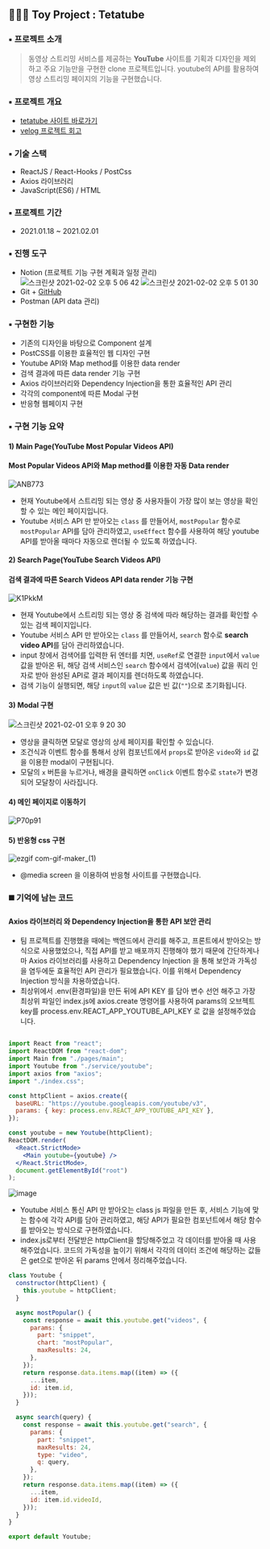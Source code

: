 ## 👩🏻‍💻 Toy Project : Tetatube 

### ▪️ 프로젝트 소개
> 동영상 스트리밍 서비스를 제공하는 **YouTube** 사이트를 기획과 디자인을 제외하고 주요 기능만을 구현한 clone 프로젝트입니다. youtube의 API를 활용하여 영상 스트리밍 페이지의 기능을 구현했습니다.

### ▪️ 프로젝트 개요
+ [tetatube 사이트 바로가기](https://ichbinmin2.github.io/tetatube/)
+ [velog 프로젝트 회고](https://velog.io/@ichbinmin2/Tetatube-Project)

### ▪️ 기술 스택
+ ReactJS / React-Hooks / PostCss
+ Axios 라이브러리 
+ JavaScript(ES6) / HTML

### ▪️ 프로젝트 기간
+ 2021.01.18 ~ 2021.02.01

### ▪️ 진행 도구
+ Notion (프로젝트 기능 구현 계획과 일정 관리) 
![스크린샷 2021-02-02 오후 5 06 42](https://user-images.githubusercontent.com/53133662/106570320-10121200-6579-11eb-90c7-7d79e4ba3885.png)
![스크린샷 2021-02-02 오후 5 01 30](https://user-images.githubusercontent.com/53133662/106569772-51ee8880-6578-11eb-9092-f17871035a2f.png)
+ Git + [GitHub](https://github.com/ichbinmin2/tetatube)
+ Postman (API data 관리)

### ▪️ 구현한 기능 
+ 기존의 디자인을 바탕으로 Component 설계
+ PostCSS를 이용한 효율적인 웹 디자인 구현
+ Youtube API와 Map method를 이용한 data render
+ 검색 결과에 따른 data render 기능 구현
+ Axios 라이브러리와 Dependency Injection을 통한 효율적인 API 관리
+ 각각의 component에 따른 Modal 구현
+ 반응형 웹페이지 구현


### ▪️ 구현 기능 요약 
#### 1) Main Page(YouTube Most Popular Videos API)
#### Most Popular Videos API와 Map method를 이용한 자동 Data render
![ANB773](https://user-images.githubusercontent.com/53133662/124849283-6e846600-dfd9-11eb-9ef9-ca11366c09f3.gif)
- 현재 Youtube에서 스트리밍 되는 영상 중 사용자들이 가장 많이 보는 영상을 확인할 수 있는 메인 페이지입니다.
- Youtube 서비스 API 만 받아오는 `class` 를 만들어서, `mostPopular` 함수로 `mostPopular` API를 담아 관리하였고, `useEffect` 함수를 사용하여 해당 youtube API를 받아올 때마다 자동으로 렌더될 수 있도록 하였습니다.


#### 2) Search Page(YouTube Search Videos API)
#### 검색 결과에 따른 Search Videos API data render 기능 구현
![K1PkkM](https://user-images.githubusercontent.com/53133662/124849294-70e6c000-dfd9-11eb-8f5a-ace582c81e6e.gif)
- 현재 Youtube에서 스트리밍 되는 영상 중 검색에 따라 해당하는 결과를 확인할 수 있는 검색 페이지입니다.
- Youtube 서비스 API 만 받아오는 `class` 를 만들어서, `search` 함수로 **search video API**를 담아 관리하였습니다.
- input 창에서 검색어를 입력한 뒤 엔터를 치면, `useRef`로 연결한 `input`에서 `value` 값을 받아온 뒤, 해당 검색 서비스인 `search` 함수에서 검색어(`value`) 값을 쿼리 인자로 받아 완성된 API로 결과 페이지를 렌더하도록 하였습니다.
- 검색 기능이 실행되면, 해당 `input`의 `value` 값은 빈 값(`""`)으로 초기화됩니다.


#### 3) Modal 구현
![스크린샷 2021-02-01 오후 9 20 30](https://user-images.githubusercontent.com/53133662/106458496-d2a77900-64d3-11eb-9f7a-107346a89caf.png)
- 영상을 클릭하면 모달로 영상의 상세 페이지를 확인할 수 있습니다.
- 조건식과 이벤트 함수를 통해서 상위 컴포넌트에서 `props`로 받아온 `video`와 `id` 값을 이용한 modal이 구현됩니다.
- 모달의 `x` 버튼을 누르거나, 배경을 클릭하면 `onClick` 이벤트 함수로 `state`가 변경되어 모달창이 사라집니다.

#### 4) 메인 페이지로 이동하기
![P70p91](https://user-images.githubusercontent.com/53133662/124848813-90c9b400-dfd8-11eb-864d-c84f147574e2.gif)


#### 5) 반응형 css 구현
![ezgif com-gif-maker_(1)](https://user-images.githubusercontent.com/53133662/124849569-f9656080-dfd9-11eb-8666-c2fbfdc4fe27.gif)

- @media screen 을 이용하여 반응형 사이트를 구현했습니다.

### ◼️ 기억에 남는 코드
#### Axios 라이브러리 와 Dependency Injection을 통한 API 보안 관리
- 팀 프로젝트를 진행했을 때에는 백엔드에서 관리를 해주고, 프론트에서 받아오는 방식으로 사용했었으나, 직접 API를 받고 배포까지 진행해야 했기 때문에 간단하게나마 Axios 라이브러리를 사용하고 Dependency Injection 을 통해 보안과 가독성을 염두에둔 효율적인 API 관리가 필요했습니다. 이를 위해서 Dependency Injection 방식을 차용하였습니다.
- 최상위에서 .env(환경파일)을 만든 뒤에 API KEY 를 담아 변수 선언 해주고 가장 최상위 파일인 index.js에 axios.create 명령어를 사용하여 params의 오브젝트 key를 process.env.REACT_APP_YOUTUBE_API_KEY 로 값을 설정해주었습니다. 

```jsx

import React from "react";
import ReactDOM from "react-dom";
import Main from "./pages/main";
import Youtube from "./service/youtube";
import axios from "axios";
import "./index.css";

const httpClient = axios.create({
  baseURL: "https://youtube.googleapis.com/youtube/v3",
  params: { key: process.env.REACT_APP_YOUTUBE_API_KEY },
});

const youtube = new Youtube(httpClient);
ReactDOM.render(
  <React.StrictMode>
    <Main youtube={youtube} />
  </React.StrictMode>,
  document.getElementById("root")
);
```

![image](https://user-images.githubusercontent.com/53133662/124847966-e3a26c00-dfd6-11eb-85fe-7c049fb70d5c.png)

- Youtube 서비스 통신 API 만 받아오는 class js 파일을 만든 후, 서비스 기능에 맞는 함수에 각각 API를 담아 관리하였고, 해당 API가 필요한 컴포넌트에서 해당 함수를 받아오는 방식으로 구현하였습니다.
- index.js로부터 전달받은 httpClient을 할당해주었고 각 데이터를 받아올 때 사용해주었습니다. 코드의 가독성을 높이기 위해서 각각의 데이터 조건에 해당하는 값들은 get으로 받아온 뒤 params 안에서 정리해주었습니다.

```jsx
class Youtube {
  constructor(httpClient) {
    this.youtube = httpClient;
  }

  async mostPopular() {
    const response = await this.youtube.get("videos", {
      params: {
        part: "snippet",
        chart: "mostPopular",
        maxResults: 24,
      },
    });
    return response.data.items.map((item) => ({
      ...item,
      id: item.id,
    }));
  }

  async search(query) {
    const response = await this.youtube.get("search", {
      params: {
        part: "snippet",
        maxResults: 24,
        type: "video",
        q: query,
      },
    });
    return response.data.items.map((item) => ({
      ...item,
      id: item.id.videoId,
    }));
  }
}

export default Youtube;
```


